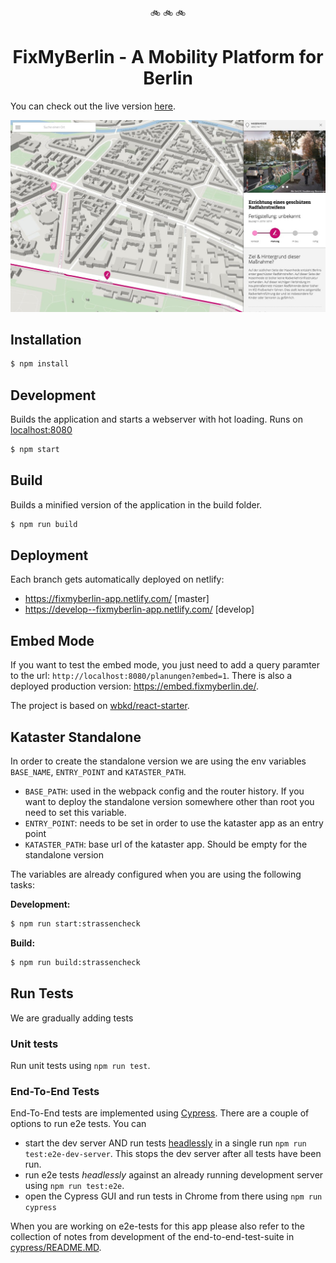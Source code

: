 <p align="center">🚲 🚲 🚲</p>
<h1 align="center">FixMyBerlin - A Mobility Platform for Berlin</h1>

You can check out the live version [here](https://fixmyberlin.de/).

![fixmy screenshot](/fixmy-screenshot.jpg)

## Installation

```sh
$ npm install
```

## Development

Builds the application and starts a webserver with hot loading.
Runs on [localhost:8080](http://localhost:8080/)

```sh
$ npm start
```

## Build

Builds a minified version of the application in the build folder.

```sh
$ npm run build
```

## Deployment

Each branch gets automatically deployed on netlify:

- https://fixmyberlin-app.netlify.com/ [master]
- https://develop--fixmyberlin-app.netlify.com/ [develop]

## Embed Mode

If you want to test the embed mode, you just need to add a query paramter to the url: `http://localhost:8080/planungen?embed=1`.
There is also a deployed production version: https://embed.fixmyberlin.de/.

The project is based on [wbkd/react-starter](https://github.com/wbkd/react-starter).

## Kataster Standalone

In order to create the standalone version we are using the env variables `BASE_NAME`, `ENTRY_POINT` and `KATASTER_PATH`.

- `BASE_PATH`: used in the webpack config and the router history. If you want to deploy the standalone version somewhere other than root you need to set this variable.
- `ENTRY_POINT`: needs to be set in order to use the kataster app as an entry point
- `KATASTER_PATH`: base url of the kataster app. Should be empty for the standalone version

The variables are already configured when you are using the following tasks:

**Development:**

```sh
$ npm run start:strassencheck
```

**Build:**

```sh
$ npm run build:strassencheck
```

## Run Tests

We are gradually adding tests

### Unit tests

Run unit tests using `npm run test`.

### End-To-End Tests

End-To-End tests are implemented using [Cypress](https://www.cypress.io/).
There are a couple of options to run e2e tests. You can

- start the dev server AND run tests
  [headlessly](https://blog.logrocket.com/introduction-to-headless-browser-testing-44b82310b27c/)
  in a single run `npm run test:e2e-dev-server`.
  This stops the dev server after all tests have been run.
- run e2e tests _headlessly_ against an already running development server using `npm run test:e2e`.
- open the Cypress GUI and run tests in Chrome from there using `npm run cypress`

When you are working on e2e-tests for this app please also refer to the
collection of notes from development of the end-to-end-test-suite in
[cypress/README.MD](cypress/README.MD).
